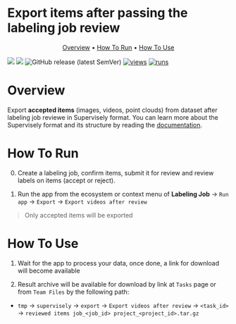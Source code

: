 <!-- <div align="center" markdown> -->
<!-- <img src="https://user-images.githubusercontent.com/48245050/182545646-8af0b01f-d196-457f-a506-1cd2e0497f04.png"> -->

# Export items after passing the labeling job review

<p align="center">
  <a href="#Overview">Overview</a> •
  <a href="#How-To-Run">How To Run</a> •
  <a href="#How-To-Use">How To Use</a>
</p>

[![](https://img.shields.io/badge/supervisely-ecosystem-brightgreen)](https://ecosystem.supervise.ly/apps/supervisely-ecosystem/export-videos-after-labeling-job-review)
[![](https://img.shields.io/badge/slack-chat-green.svg?logo=slack)](https://supervise.ly/slack)
![GitHub release (latest SemVer)](https://img.shields.io/github/v/release/supervisely-ecosystem/export-videos-after-labeling-job-review)
[![views](https://app.supervise.ly/img/badges/views/supervisely-ecosystem/export-videos-after-labeling-job-review.png)](https://supervise.ly)
[![runs](https://app.supervise.ly/img/badges/runs/supervisely-ecosystem/export-videos-after-labeling-job-review.png)](https://supervise.ly)

</div>

# Overview

Export **accepted items** (images, videos, point clouds) from dataset after labeling job reviewe in Supervisely format. You can learn more about the Supervisely format and its structure by reading the [documentation](https://docs.supervise.ly/data-organization/00_ann_format_navi).

# How To Run

0. Create a labeling job, confirm items, submit it for review and review labels on items (accept or reject).

1. Run the app from the ecosystem or context menu of **Labeling Job** -> `Run app` -> `Export` -> `Export videos after review`

> Only accepted items will be exported

<!-- <img src="https://user-images.githubusercontent.com/48913536/175984626-bea22e06-5275-4364-97f1-5083f8b0c234.png"/> -->

# How To Use

1. Wait for the app to process your data, once done, a link for download will become available

<!-- <img src="https://user-images.githubusercontent.com/48913536/175984683-417ffbb8-5c61-4206-9805-f766593d2bfe.png"/> -->

2. Result archive will be available for download by link at `Tasks` page or from `Team Files` by the following path:

- `tmp` -> `supervisely` -> `export` -> `Export videos after review` -> `<task_id>` -> `reviewed items job_<job_id> project_<project_id>.tar.gz`
  <!-- <img src="https://user-images.githubusercontent.com/48913536/175984697-4066c217-8e93-4ba2-b916-1aabe77c2126.png"/> -->
